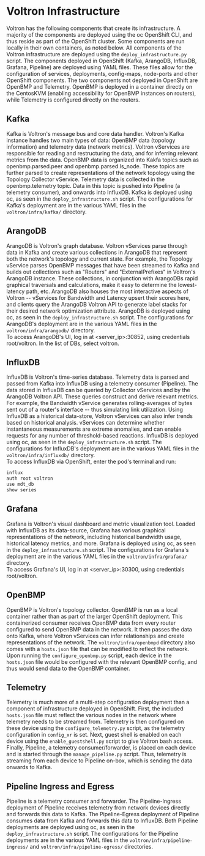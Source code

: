 # Voltron Infrastructure
Voltron has the following components that create its infrastructure. A majority of the components are deployed using the oc OpenShift CLI, and thus reside as part of the OpenShift cluster. Some components are run locally in their own containers, as noted below. All components of the Voltron infrastructure are deployed using the `deploy_infrastructure.py` script. 
The components deployed in OpenShift (Kafka, ArangoDB, InfluxDB, Grafana, Pipeline) are deployed using YAML files. These files allow for the configuration of services, deployments, config-maps, node-ports and other OpenShift components.
The two components not deployed in OpenShift are OpenBMP and Telemetry.
OpenBMP is deployed in a container directly on the CentosKVM (enabling accessibility for OpenBMP instances on routers), while Telemetry is configured directly on the routers.

## Kafka
Kafka is Voltron's message bus and core data handler. Voltron's Kafka instance handles two main types of data: OpenBMP data (topology information) and telemetry data (network metrics). Voltron vServices are responsible for reading and restructuring the data, and for inferring relevant metrics from the data.
OpenBMP data is organized into Kakfa topics such as openbmp.parsed.peer and openbmp.parsed.ls_node. These topics are further parsed to create representations of the network topology using the Topology Collector vService.
Telemetry data is collected in the openbmp.telemetry topic. Data in this topic is pushed into Pipeline (a telemetry consumer), and onwards into InfluxDB.
Kafka is deployed using oc, as seen in the `deploy_infrastructure.sh` script. The configurations for Kafka's deployment are in the various YAML files in the `voltron/infra/kafka/` directory.

## ArangoDB
ArangoDB is Voltron's graph database. Voltron vServices parse through data in Kafka and create various collections in ArangoDB that represent both the network's topology and current state. For example, the Topology vService parses OpenBMP messages that have been streamed to Kafka and builds out collections such as "Routers" and "ExternalPrefixes" in Voltron's ArangoDB instance. These collections, in conjunction with ArangoDBs rapid graphical traversals and calculations, make it easy to determine the lowest-latency path, etc. 
ArangoDB also houses the most interactive aspects of Voltron -- vServices for Bandwidth and Latency upsert their scores here, and clients query the ArangoDB Voltron API to generate label stacks for their desired network optimization attribute.
ArangoDB is deployed using oc, as seen in the `deploy_infrastructure.sh` script. The configurations for ArangoDB's deployment are in the various YAML files in the `voltron/infra/arangodb/` directory.  
To access ArangoDB's UI, log in at <server_ip>:30852, using credentials root/voltron. In the list of DBs, select voltron.

## InfluxDB
InfluxDB is Voltron's time-series database. Telemetry data is parsed and passed from Kafka into InfluxDB using a telemetry consumer (Pipeline). 
The data stored in InfluxDB can be queried by Collector vServices and by the ArangoDB Voltron API. These queries construct and derive relevant metrics. For example, the Bandwidth vService generates rolling-averages of bytes sent out of a router's interface -- thus simulating link utilization.
Using InfluxDB as a historical data-store, Voltron vServices can also infer trends based on historical analysis. vServices can determine whether instantaneous measurements are extreme anomalies, and can enable requests for any number of threshold-based reactions. 
InfluxDB is deployed using oc, as seen in the `deploy_infrastructure.sh` script. The configurations for InfluxDB's deployment are in the various YAML files in the `voltron/infra/influxdb/` directory.  
To access InfluxDB via OpenShift, enter the pod's terminal and run:
```bash
influx
auth root voltron
use mdt_db
show series
```

## Grafana
Grafana is Voltron's visual dashboard and metric visualization tool. Loaded with InfluxDB as its data-source, Grafana has various graphical representations of the network, including historical bandwidth usage, historical latency metrics, and more. 
Grafana is deployed using oc, as seen in the `deploy_infrastructure.sh` script. The configurations for Grafana's deployment are in the various YAML files in the `voltron/infra/grafana/` directory.  
To access Grafana's UI, log in at <server_ip>:30300, using credentials root/voltron.

## OpenBMP
OpenBMP is Voltron's topology collector. OpenBMP is run as a local container rather than as part of the larger OpenShift deployment. This containerized consumer receives OpenBMP data from every router configured to send OpenBMP data in the network. It then passes the data onto Kafka, where Voltron vServices can infer relationships and create representations of the network. The `voltron/infra/openbmpd` directory also comes with a `hosts.json` file that can be modified to reflect the network. Upon running the `configure_openbmp.py` script, each device in the `hosts.json` file would be configured with the relevant OpenBMP config, and thus would send data to the OpenBMP container. 

## Telemetry
Telemetry is much more of a multi-step configuration deployment than a component of infrastructure deployed in OpenShift. First, the included `hosts.json` file must reflect the various nodes in the network where telemetry needs to be streamed from. Telemetry is then configured on these device using the `configure_telemetry.py` script, as the telemetry configuration in `config_xr` is set. Next, guest shell is enabled on each device using the `enable_guestshell.py` script to give Voltron bash access. Finally, Pipeline, a telemetry consumer/forwarder, is placed on each device and is started through the `manage_pipeline.py` script. 
Thus, telemetry is streaming from each device to Pipeline on-box, which is sending the data onwards to Kafka. 

## Pipeline Ingress and Egress
Pipeline is a telemetry consumer and forwarder. The Pipeline-Ingress deployment of Pipeline receives telemetry from network devices directly and forwards this data to Kafka. The Pipeline-Egress deployment of Pipeline consumes data from Kafka and forwards this data to InfluxDB.
Both Pipeline deployments are deployed using oc, as seen in the `deploy_infrastructure.sh` script. The configurations for the Pipeline deployments are in the various YAML files in the `voltron/infra/pipeline-ingress/` and `voltron/infra/pipeline-egress/` directories.
